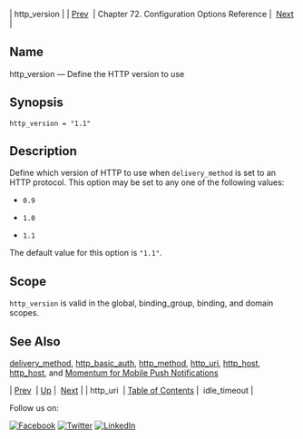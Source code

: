 | http_version |
| [Prev](conf.ref.http_uri.php)  | Chapter 72. Configuration Options Reference |  [Next](conf.ref.idle_timeout.php) |

<a name="conf.ref.http_version"></a>
## Name

http_version — Define the HTTP version to use

## Synopsis

`http_version = "1.1"`

<a name="idp24959520"></a>
## Description

Define which version of HTTP to use when `delivery_method` is set to an HTTP protocol. This option may be set to any one of the following values:

*   `0.9`

*   `1.0`

*   `1.1`

The default value for this option is `"1.1"`.

<a name="idp24966832"></a>
## Scope

`http_version` is valid in the global, binding_group, binding, and domain scopes.

<a name="idp24968688"></a>
## See Also

[delivery_method](conf.ref.delivery_method.php "delivery_method"), [http_basic_auth](conf.ref.http_basic_auth.php "http_basic_auth"), [http_method](conf.ref.http_method.php "http_method"), [http_uri](conf.ref.http_uri.php "http_uri"), [http_host](conf.ref.http_host.php "http_host"), [http_host](conf.ref.http_host.php "http_host"), and [Momentum for Mobile Push Notifications](https://support.messagesystems.com/docs/web-push/)

| [Prev](conf.ref.http_uri.php)  | [Up](config.options.ref.php) |  [Next](conf.ref.idle_timeout.php) |
| http_uri  | [Table of Contents](index.php) |  idle_timeout |

Follow us on:

[![Facebook](https://support.messagesystems.com/images/icon-facebook.png)](http://www.facebook.com/messagesystems) [![Twitter](https://support.messagesystems.com/images/icon-twitter.png)](http://twitter.com/#!/MessageSystems) [![LinkedIn](https://support.messagesystems.com/images/icon-linkedin.png)](http://www.linkedin.com/company/message-systems)